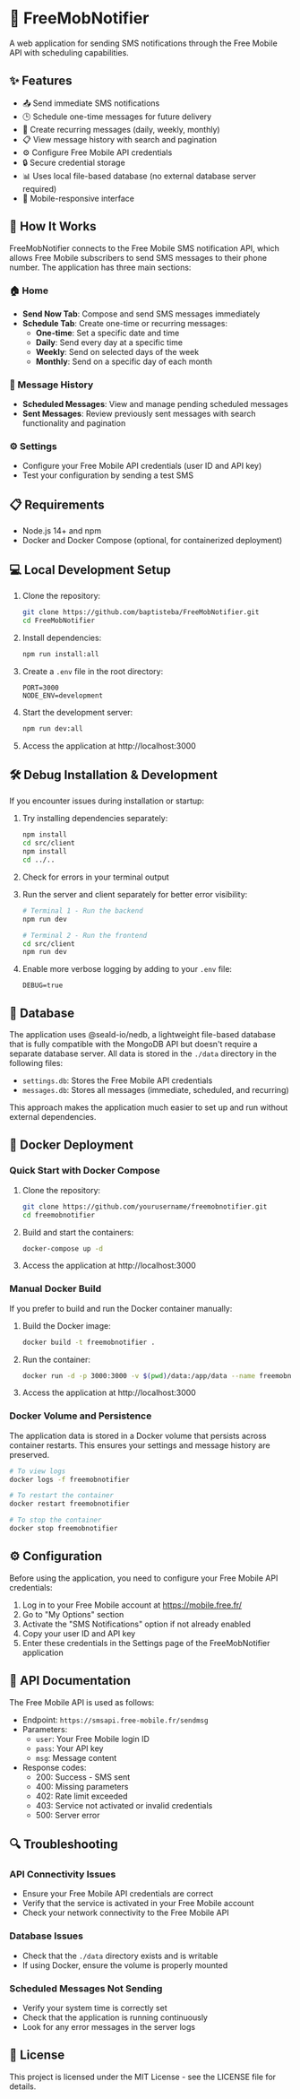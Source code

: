 # 📱 FreeMobNotifier

A web application for sending SMS notifications through the Free Mobile API with scheduling capabilities.

## ✨ Features

- 📤 Send immediate SMS notifications
- 🕒 Schedule one-time messages for future delivery
- 🔁 Create recurring messages (daily, weekly, monthly)
- 📋 View message history with search and pagination
- ⚙️ Configure Free Mobile API credentials
- 🔒 Secure credential storage
- 📊 Uses local file-based database (no external database server required)
- 📱 Mobile-responsive interface

## 🚀 How It Works

FreeMobNotifier connects to the Free Mobile SMS notification API, which allows Free Mobile subscribers to send SMS messages to their phone number. The application has three main sections:

### 🏠 Home

- **Send Now Tab**: Compose and send SMS messages immediately
- **Schedule Tab**: Create one-time or recurring messages:
  - **One-time**: Set a specific date and time
  - **Daily**: Send every day at a specific time
  - **Weekly**: Send on selected days of the week
  - **Monthly**: Send on a specific day of each month

### 📝 Message History

- **Scheduled Messages**: View and manage pending scheduled messages
- **Sent Messages**: Review previously sent messages with search functionality and pagination

### ⚙️ Settings

- Configure your Free Mobile API credentials (user ID and API key)
- Test your configuration by sending a test SMS

## 📋 Requirements

- Node.js 14+ and npm
- Docker and Docker Compose (optional, for containerized deployment)

## 💻 Local Development Setup

1. Clone the repository:
   ```bash
   git clone https://github.com/baptisteba/FreeMobNotifier.git
   cd FreeMobNotifier
   ```

2. Install dependencies:
   ```bash
   npm run install:all
   ```

3. Create a `.env` file in the root directory:
   ```
   PORT=3000
   NODE_ENV=development
   ```

4. Start the development server:
   ```bash
   npm run dev:all
   ```

5. Access the application at http://localhost:3000

## 🛠️ Debug Installation & Development

If you encounter issues during installation or startup:

1. Try installing dependencies separately:
   ```bash
   npm install
   cd src/client
   npm install
   cd ../..
   ```

2. Check for errors in your terminal output

3. Run the server and client separately for better error visibility:
   ```bash
   # Terminal 1 - Run the backend
   npm run dev
   
   # Terminal 2 - Run the frontend
   cd src/client
   npm run dev
   ```

4. Enable more verbose logging by adding to your `.env` file:
   ```
   DEBUG=true
   ```

## 💾 Database

The application uses @seald-io/nedb, a lightweight file-based database that is fully compatible with the MongoDB API but doesn't require a separate database server. All data is stored in the `./data` directory in the following files:

- `settings.db`: Stores the Free Mobile API credentials
- `messages.db`: Stores all messages (immediate, scheduled, and recurring)

This approach makes the application much easier to set up and run without external dependencies.

## 🐳 Docker Deployment

### Quick Start with Docker Compose

1. Clone the repository:
   ```bash
   git clone https://github.com/yourusername/freemobnotifier.git
   cd freemobnotifier
   ```

2. Build and start the containers:
   ```bash
   docker-compose up -d
   ```

3. Access the application at http://localhost:3000

### Manual Docker Build

If you prefer to build and run the Docker container manually:

1. Build the Docker image:
   ```bash
   docker build -t freemobnotifier .
   ```

2. Run the container:
   ```bash
   docker run -d -p 3000:3000 -v $(pwd)/data:/app/data --name freemobnotifier freemobnotifier
   ```

3. Access the application at http://localhost:3000

### Docker Volume and Persistence

The application data is stored in a Docker volume that persists across container restarts. This ensures your settings and message history are preserved.

```bash
# To view logs
docker logs -f freemobnotifier

# To restart the container
docker restart freemobnotifier

# To stop the container
docker stop freemobnotifier
```

## ⚙️ Configuration

Before using the application, you need to configure your Free Mobile API credentials:

1. Log in to your Free Mobile account at https://mobile.free.fr/
2. Go to "My Options" section
3. Activate the "SMS Notifications" option if not already enabled
4. Copy your user ID and API key
5. Enter these credentials in the Settings page of the FreeMobNotifier application

## 📡 API Documentation

The Free Mobile API is used as follows:

- Endpoint: `https://smsapi.free-mobile.fr/sendmsg`
- Parameters:
  - `user`: Your Free Mobile login ID
  - `pass`: Your API key
  - `msg`: Message content
- Response codes:
  - 200: Success - SMS sent
  - 400: Missing parameters
  - 402: Rate limit exceeded
  - 403: Service not activated or invalid credentials
  - 500: Server error

## 🔍 Troubleshooting

### API Connectivity Issues
- Ensure your Free Mobile API credentials are correct
- Verify that the service is activated in your Free Mobile account
- Check your network connectivity to the Free Mobile API

### Database Issues
- Check that the `./data` directory exists and is writable
- If using Docker, ensure the volume is properly mounted

### Scheduled Messages Not Sending
- Verify your system time is correctly set
- Check that the application is running continuously
- Look for any error messages in the server logs

## 📄 License

This project is licensed under the MIT License - see the LICENSE file for details. 
